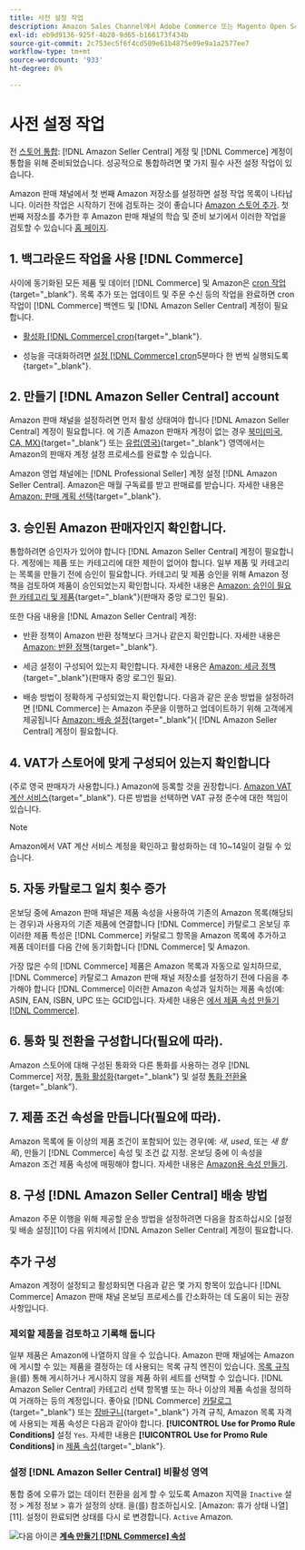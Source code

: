```yaml
---
title: 사전 설정 작업
description: Amazon Sales Channel에서 Adobe Commerce 또는 Magento Open Source 스토어를 통합하기 전에 완료해야 하는 필수 작업을 검토하십시오.
exl-id: eb9d9136-925f-4b20-9d65-b166173f434b
source-git-commit: 2c753ec5f6f4cd509e61b4875e09e9a1a2577ee7
workflow-type: tm+mt
source-wordcount: '933'
ht-degree: 0%

---
```


# 사전 설정 작업

전 [스토어 통합](./store-integration.md): [!DNL Amazon Seller Central] 계정 및 [!DNL Commerce] 계정이 통합을 위해 준비되었습니다. 성공적으로 통합하려면 몇 가지 필수 사전 설정 작업이 있습니다.

Amazon 판매 채널에서 첫 번째 Amazon 저장소를 설정하면 설정 작업 목록이 나타납니다. 이러한 작업은 시작하기 전에 검토하는 것이 좋습니다 [Amazon 스토어 추가](./store-integration.md). 첫 번째 저장소를 추가한 후 Amazon 판매 채널의 학습 및 준비 보기에서 이러한 작업을 검토할 수 있습니다 [홈 페이지](./amazon-sales-channel-home.md).

## 1. 백그라운드 작업을 사용 [!DNL Commerce]

사이에 동기화된 모든 제품 및 데이터 [!DNL Commerce] 및 Amazon은 [cron 작업](https://docs.magento.com/user-guide/system/cron.html){target=&quot;_blank&quot;}. 목록 추가 또는 업데이트 및 주문 수신 등의 작업을 완료하면 cron 작업이 [!DNL Commerce] 백엔드 및 [!DNL Amazon Seller Central] 계정이 필요합니다.

- [활성화 [!DNL Commerce] cron](https://docs.magento.com/user-guide/system/cron.html){target=&quot;_blank&quot;}.

- 성능을 극대화하려면 [설정 [!DNL Commerce] cron](https://docs.magento.com/user-guide/configuration/advanced/system.html)5분마다 한 번씩 실행되도록 {target=&quot;_blank&quot;}.

## 2. 만들기 [!DNL Amazon Seller Central] account

Amazon 판매 채널을 설정하려면 먼저 활성 상태여야 합니다 [!DNL Amazon Seller Central] 계정이 필요합니다. 에 기존 Amazon 판매자 계정이 없는 경우 [북미(미국, CA, MX)](https://sell.amazon.com/){target=&quot;_blank&quot;} 또는 [유럽(영국)](https://sell.amazon.co.uk/sell-online/beginners-guide){target=&quot;_blank&quot;} 영역에서는 Amazon의 판매자 계정 설정 프로세스를 완료할 수 있습니다.

Amazon 영업 채널에는 [!DNL Professional Seller] 계정 설정 [!DNL Amazon Seller Central]. Amazon은 매월 구독료를 받고 판매료를 받습니다. 자세한 내용은 [Amazon: 판매 계획 선택](https://sell.amazon.com/pricing.html){target=&quot;_blank&quot;}.

## 3. 승인된 Amazon 판매자인지 확인합니다.

통합하려면 승인자가 있어야 합니다 [!DNL Amazon Seller Central] 계정이 필요합니다. 계정에는 제품 또는 카테고리에 대한 제한이 없어야 합니다. 일부 제품 및 카테고리는 목록을 만들기 전에 승인이 필요합니다. 카테고리 및 제품 승인을 위해 Amazon 정책을 검토하여 제품이 승인되었는지 확인합니다. 자세한 내용은 [Amazon: 승인이 필요한 카테고리 및 제품](https://sellercentral.amazon.com/gp/help/200333160){target=&quot;_blank&quot;}(판매자 중앙 로그인 필요).

또한 다음 내용을 [!DNL Amazon Seller Central] 계정:

- 반환 정책이 Amazon 반환 정책보다 크거나 같은지 확인합니다. 자세한 내용은 [Amazon: 반환 정책](https://www.amazon.com/gp/help/customer/display.html){target=&quot;_blank&quot;}.

- 세금 설정이 구성되어 있는지 확인합니다. 자세한 내용은 [Amazon: 세금 정책](https://sellercentral.amazon.com/gp/help/external/help.html){target=&quot;_blank&quot;}(판매자 중앙 로그인 필요).

- 배송 방법이 정확하게 구성되었는지 확인합니다. 다음과 같은 운송 방법을 설정하려면 [!DNL Commerce] 는 Amazon 주문을 이행하고 업데이트하기 위해 고객에게 제공됩니다 [Amazon: 배송 설정](https://sellercentral.amazon.com/sbr/ref=xx_shipset_dnav_xx#shipping_templates){target=&quot;_blank&quot;}( [!DNL Amazon Seller Central] 계정이 필요합니다.

## 4. VAT가 스토어에 맞게 구성되어 있는지 확인합니다

(주로 영국 판매자가 사용합니다.) Amazon에 등록할 것을 권장합니다. [Amazon VAT 계산 서비스](https://sell.amazon.co.uk/learn/vat-resources#vat-services-on-amazon){target=&quot;_blank&quot;}. 다른 방법을 선택하면 VAT 규정 준수에 대한 책임이 있습니다.

>[!NOTE]
>
>Amazon에서 VAT 계산 서비스 계정을 확인하고 활성화하는 데 10~14일이 걸릴 수 있습니다.

## 5. 자동 카탈로그 일치 횟수 증가

온보딩 중에 Amazon 판매 채널은 제품 속성을 사용하여 기존의 Amazon 목록(해당되는 경우)과 사용자의 기존 제품에 연결합니다 [!DNL Commerce] 카탈로그 온보딩 후 이러한 제품 특성은 [!DNL Commerce] 카탈로그 항목을 Amazon 목록에 추가하고 제품 데이터를 다음 간에 동기화합니다 [!DNL Commerce] 및 Amazon.

가장 많은 수의 [!DNL Commerce] 제품은 Amazon 목록과 자동으로 일치하므로, [!DNL Commerce] 카탈로그 Amazon 판매 채널 저장소를 설정하기 전에 다음을 추가해야 합니다 [!DNL Commerce] 이러한 Amazon 속성과 일치하는 제품 속성(예: ASIN, EAN, ISBN, UPC 또는 GCID입니다. 자세한 내용은 [에서 제품 속성 만들기 [!DNL Commerce]](./ob-creating-magento-attributes.md).

## 6. 통화 및 전환을 구성합니다(필요에 따라).

Amazon 스토어에 대해 구성된 통화와 다른 통화를 사용하는 경우 [!DNL Commerce] 저장, [통화 활성화](https://docs.magento.com/user-guide/configuration/general/currency-setup.html){target=&quot;_blank&quot;} 및 설정 [통화 전환율](https://docs.magento.com/user-guide/stores/currency-update.html){target=&quot;_blank&quot;}.

## 7. 제품 조건 속성을 만듭니다(필요에 따라).

Amazon 목록에 둘 이상의 제품 조건이 포함되어 있는 경우(예: _새_, _used_, 또는 _새 항목_), 만들기 [!DNL Commerce] 속성 및 조건 값 지정. 온보딩 중에 이 속성을 Amazon 조건 제품 속성에 매핑해야 합니다. 자세한 내용은 [Amazon용 속성 만들기](./ob-creating-magento-attributes.md).

## 8. 구성 [!DNL Amazon Seller Central] 배송 방법

Amazon 주문 이행을 위해 제공할 운송 방법을 설정하려면 다음을 참조하십시오 [설정 및 배송 설정][10] 다음 위치에서 [!DNL Amazon Seller Central] 계정이 필요합니다.

## 추가 구성

Amazon 계정이 설정되고 활성화되면 다음과 같은 몇 가지 항목이 있습니다 [!DNL Commerce] Amazon 판매 채널 온보딩 프로세스를 간소화하는 데 도움이 되는 권장 사항입니다.

### 제외할 제품을 검토하고 기록해 둡니다

일부 제품은 Amazon에 나열하지 않을 수 있습니다. Amazon 판매 채널에는 Amazon에 게시할 수 있는 제품을 결정하는 데 사용되는 목록 규칙 엔진이 있습니다. [목록 규칙](./listing-rules.md) 을(를) 통해 게시하거나 게시하지 않을 제품 하위 세트를 선택할 수 있습니다. [!DNL Amazon Seller Central] 카테고리 선택 항목별 또는 하나 이상의 제품 속성을 정의하여 거래하는 등의 계정입니다. 좋아요 [!DNL Commerce] [카탈로그](https://docs.magento.com/user-guide/marketing/price-rules-catalog.html){target=&quot;_blank&quot;} 또는 [장바구니](https://docs.magento.com/user-guide/marketing/price-rules-cart.html){target=&quot;_blank&quot;} 가격 규칙, Amazon 목록 자격에 사용되는 제품 속성은 다음과 같아야 합니다. **[!UICONTROL Use for Promo Rule Conditions]** 설정 `Yes`. 자세한 내용은 **[!UICONTROL Use for Promo Rule Conditions]** in [제품 속성](https://docs.magento.com/user-guide/stores/attributes-product.html){target=&quot;_blank&quot;}.

### 설정 [!DNL Amazon Seller Central] 비활성 영역

통합 중에 오류가 없는 데이터 전환을 쉽게 할 수 있도록 Amazon 지역을 `Inactive` 설정 > 계정 정보 > 휴가 설정의 상태. 을(를) 참조하십시오. [Amazon: 휴가 상태 나열][11]. 설정이 완료되면 상태를 다시 로 변경합니다. `Active` Amazon.

![다음 아이콘](assets/btn-next.png) [**계속 만들기 [!DNL Commerce] 속성**](./ob-creating-magento-attributes.md)
